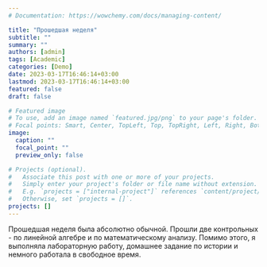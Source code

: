 ```yaml
---
# Documentation: https://wowchemy.com/docs/managing-content/

title: "Прошедшая неделя"
subtitle: ""
summary: ""
authors: [admin]
tags: [Academic]
categories: [Demo]
date: 2023-03-17T16:46:14+03:00
lastmod: 2023-03-17T16:46:14+03:00
featured: false
draft: false

# Featured image
# To use, add an image named `featured.jpg/png` to your page's folder.
# Focal points: Smart, Center, TopLeft, Top, TopRight, Left, Right, BottomLeft, Bottom, BottomRight.
image:
  caption: ""
  focal_point: ""
  preview_only: false

# Projects (optional).
#   Associate this post with one or more of your projects.
#   Simply enter your project's folder or file name without extension.
#   E.g. `projects = ["internal-project"]` references `content/project/deep-learning/index.md`.
#   Otherwise, set `projects = []`.
projects: []
---
```


Прошедшая неделя была абсолютно обычной. Прошли две контрольных - по линейной алгебре и по математическому анализу. Помимо этого, я выполняла лабораторную работу, домашнее задание по истории и немного работала в свободное время.
